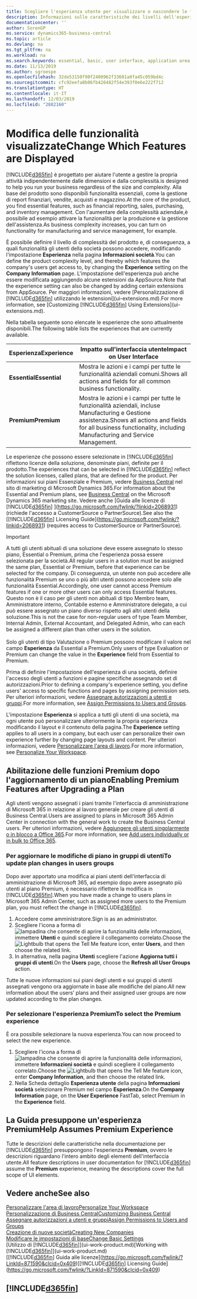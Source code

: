 ```yaml
---
title: Scegliere l'esperienza utente per visualizzare o nascondere le funzioni avanzate | Documenti Microsoft
description: Informazioni sulle caratteristiche dei livelli dell'esperienza utente Essential e Premium che hanno effetto su interfaccia utente, aree di applicazione e società.
documentationcenter: ''
author: SorenGP
ms.service: dynamics365-business-central
ms.topic: article
ms.devlang: na
ms.tgt_pltfrm: na
ms.workload: na
ms.search.keywords: essential, basic, user interface, application area, experience
ms.date: 11/13/2019
ms.author: sgroespe
ms.openlocfilehash: 32de53150f90f2400962f33601a0fa45c059bd4c
ms.sourcegitcommit: cfc92eefa8b06fb426482f54e393f0e6e222f712
ms.translationtype: HT
ms.contentlocale: it-IT
ms.lasthandoff: 12/03/2019
ms.locfileid: "2882160"
---
```

# <a name="change-which-features-are-displayed"></a><span data-ttu-id="dd097-103">Modifica delle funzionalità visualizzate</span><span class="sxs-lookup"><span data-stu-id="dd097-103">Change Which Features are Displayed</span></span>
[!INCLUDE[d365fin](includes/d365fin_md.md)] <span data-ttu-id="dd097-104">è progettato per aiutare l'utente a gestire la propria attività indipendentemente dalle dimensioni e dalla complessità.</span><span class="sxs-lookup"><span data-stu-id="dd097-104">is designed to help you run your business regardless of the size and complexity.</span></span> <span data-ttu-id="dd097-105">Alla base del prodotto sono disponibili funzionalità essenziali, come la gestione di report finanziari, vendite, acquisti e magazzino.</span><span class="sxs-lookup"><span data-stu-id="dd097-105">At the core of the product, you find essential features, such as financial reporting, sales, purchasing, and inventory management.</span></span> <span data-ttu-id="dd097-106">Con l'aumentare della complessità aziendale,è possibile ad esempio attivare la funzionalità per la produzione e la gestione dell'assistenza.</span><span class="sxs-lookup"><span data-stu-id="dd097-106">As business complexity increases, you can turn on functionality for manufacturing and service management, for example.</span></span>

<span data-ttu-id="dd097-107">È possibile definire il livello di complessità del prodotto e, di conseguenza, a quali funzionalità gli utenti della società possono accedere, modificando l'impostazione **Esperienza** nella pagina **Informazioni società**.</span><span class="sxs-lookup"><span data-stu-id="dd097-107">You can define the product complexity level, and thereby which features the company's users get access to, by changing the **Experience** setting on the **Company Information** page.</span></span> <span data-ttu-id="dd097-108">L'impostazione dell'esperienza può anche essere modificata aggiungendo alcune estensioni da AppSource.</span><span class="sxs-lookup"><span data-stu-id="dd097-108">Note that the experience setting can also be changed by adding certain extensions from AppSource.</span></span> <span data-ttu-id="dd097-109">Per maggiori informazioni, vedere [Personalizzazione di [!INCLUDE[d365fin](includes/d365fin_md.md)] utilizzando le estensioni](ui-extensions.md).</span><span class="sxs-lookup"><span data-stu-id="dd097-109">For more information, see [Customizing [!INCLUDE[d365fin](includes/d365fin_md.md)] Using Extensions](ui-extensions.md).</span></span>

<span data-ttu-id="dd097-110">Nella tabella seguente sono elencate le esperienze che sono attualmente disponibili.</span><span class="sxs-lookup"><span data-stu-id="dd097-110">The following table lists the experiences that are currently available.</span></span>

| <span data-ttu-id="dd097-111">Esperienza</span><span class="sxs-lookup"><span data-stu-id="dd097-111">Experience</span></span> | <span data-ttu-id="dd097-112">Impatto sull'interfaccia utente</span><span class="sxs-lookup"><span data-stu-id="dd097-112">Impact on User Interface</span></span> |
| --- | --- |
| <span data-ttu-id="dd097-113">**Essential**</span><span class="sxs-lookup"><span data-stu-id="dd097-113">**Essential**</span></span> |<span data-ttu-id="dd097-114">Mostra le azioni e i campi per tutte le funzionalità aziendali comuni.</span><span class="sxs-lookup"><span data-stu-id="dd097-114">Shows all actions and fields for all common business functionality.</span></span>|
| <span data-ttu-id="dd097-115">**Premium**</span><span class="sxs-lookup"><span data-stu-id="dd097-115">**Premium**</span></span> |<span data-ttu-id="dd097-116">Mostra le azioni e i campi per tutte le funzionalità aziendali, incluse Manufacturing e Gestione assistenza.</span><span class="sxs-lookup"><span data-stu-id="dd097-116">Shows all actions and fields for all business functionality, including Manufacturing and Service Management.</span></span>|

<span data-ttu-id="dd097-117">Le esperienze che possono essere selezionate in [!INCLUDE[d365fin](includes/d365fin_md.md)] riflettono licenze della soluzione, denominate piani, definite per il prodotto.</span><span class="sxs-lookup"><span data-stu-id="dd097-117">The experiences that can be selected in [!INCLUDE[d365fin](includes/d365fin_md.md)] reflect the solution licenses, called plans, that are defined for the product.</span></span> <span data-ttu-id="dd097-118">Per informazioni sui piani Essenziale e Premium, vedere [Business Central](https://go.microsoft.com/fwlink/?linkid=870242) nel sito di marketing di Microsoft Dynamics 365.</span><span class="sxs-lookup"><span data-stu-id="dd097-118">For information about the Essential and Premium plans, see [Business Central](https://go.microsoft.com/fwlink/?linkid=870242) on the Microsoft Dynamics 365 marketing site.</span></span> <span data-ttu-id="dd097-119">Vedere anche [Guida alle licenze di [!INCLUDE[d365fin](includes/d365fin_md.md)] ](https://go.microsoft.com/fwlink/?linkid=2068931) (richiede l'accesso a CustomerSource o PartnerSource).</span><span class="sxs-lookup"><span data-stu-id="dd097-119">See also the [[!INCLUDE[d365fin](includes/d365fin_md.md)] Licensing Guide](https://go.microsoft.com/fwlink/?linkid=2068931) (requires access to CustomerSource or PartnerSource).</span></span>

> [!IMPORTANT]  
> <span data-ttu-id="dd097-120">A tutti gli utenti abituali di una soluzione deve essere assegnato lo stesso piano, Essential o Premium, prima che l'esperienza possa essere selezionata per la società.</span><span class="sxs-lookup"><span data-stu-id="dd097-120">All regular users in a solution must be assigned the same plan, Essential or Premium, before that experience can be selected for the company.</span></span> <span data-ttu-id="dd097-121">Di conseguenza, un utente non può accedere alle funzionalità Premium se uno o più altri utenti possono accedere solo alle funzionalità Essential.</span><span class="sxs-lookup"><span data-stu-id="dd097-121">Accordingly, one user cannot access Premium features if one or more other users can only access Essential features.</span></span> <span data-ttu-id="dd097-122">Questo non è il caso per gli utenti non abituali di tipo Membro team, Amministratore interno, Contabile esterno e Amministratore delegato, a cui può essere assegnato un piano diverso rispetto agli altri utenti della soluzione.</span><span class="sxs-lookup"><span data-stu-id="dd097-122">This is not the case for non-regular users of type Team Member, Internal Admin, External Accountant, and Delegated Admin, who can each be assigned a different plan than other users in the solution.</span></span><br /><br /> <span data-ttu-id="dd097-123">Solo gli utenti di tipo Valutazione o Premium possono modificare il valore nel campo **Esperienza** da Essential a Premium.</span><span class="sxs-lookup"><span data-stu-id="dd097-123">Only users of type Evaluation or Premium can change the value in the **Experience** field from Essential to Premium.</span></span>

<span data-ttu-id="dd097-124">Prima di definire l'impostazione dell'esperienza di una società, definire l'accesso degli utenti a funzioni e pagine specifiche assegnando set di autorizzazioni.</span><span class="sxs-lookup"><span data-stu-id="dd097-124">Prior to defining a company's experience setting, you define users' access to specific functions and pages by assigning permission sets.</span></span> <span data-ttu-id="dd097-125">Per ulteriori informazioni, vedere [Assegnare autorizzazioni a utenti e gruppi](ui-define-granular-permissions.md).</span><span class="sxs-lookup"><span data-stu-id="dd097-125">For more information, see [Assign Permissions to Users and Groups](ui-define-granular-permissions.md).</span></span>

<span data-ttu-id="dd097-126">L'impostazione **Esperienza** si applica a tutti gli utenti di una società, ma ogni utente può personalizzare ulteriormente la propria esperienza modificando il layout e il contenuto della pagina.</span><span class="sxs-lookup"><span data-stu-id="dd097-126">The **Experience** setting applies to all users in a company, but each user can personalize their own experience further by changing page layouts and content.</span></span> <span data-ttu-id="dd097-127">Per ulteriori informazioni, vedere [Personalizzare l'area di lavoro](ui-personalization-user.md).</span><span class="sxs-lookup"><span data-stu-id="dd097-127">For more information, see [Personalize Your Workspace](ui-personalization-user.md).</span></span>

## <a name="enabling-premium-features-after-upgrading-a-plan"></a><span data-ttu-id="dd097-128">Abilitazione delle funzioni Premium dopo l'aggiornamento di un piano</span><span class="sxs-lookup"><span data-stu-id="dd097-128">Enabling Premium Features after Upgrading a Plan</span></span>
<span data-ttu-id="dd097-129">Agli utenti vengono assegnati i piani tramite l'interfaccia di amministrazione di Microsoft 365 in relazione al lavoro generale per creare gli utenti di Business Central.</span><span class="sxs-lookup"><span data-stu-id="dd097-129">Users are assigned to plans in Microsoft 365 Admin Center in connection with the general work to create the Business Central users.</span></span> <span data-ttu-id="dd097-130">Per ulteriori informazioni, vedere [Aggiungere gli utenti singolarmente o in blocco a Office 365](https://support.office.com/article/Add-users-to-Office-365-for-business-435ccec3-09dd-4587-9ebd-2f3cad6bc2bc).</span><span class="sxs-lookup"><span data-stu-id="dd097-130">For more information, see [Add users individually or in bulk to Office 365](https://support.office.com/article/Add-users-to-Office-365-for-business-435ccec3-09dd-4587-9ebd-2f3cad6bc2bc).</span></span>

### <a name="to-update-plan-changes-in-users-groups"></a><span data-ttu-id="dd097-131">Per aggiornare le modifiche di piano in gruppi di utenti</span><span class="sxs-lookup"><span data-stu-id="dd097-131">To update plan changes in users groups</span></span>
<span data-ttu-id="dd097-132">Dopo aver apportato una modifica ai piani utenti dell'interfaccia di amministrazione di Microsoft 365, ad esempio dopo avere assegnato più utenti al piano Premium, è necessario riflettere la modifica in [!INCLUDE[d365fin](includes/d365fin_md.md)].</span><span class="sxs-lookup"><span data-stu-id="dd097-132">When you have made a change to users plans in Microsoft 365 Admin Center, such as assigned more users to the Premium plan, you must reflect the change in [!INCLUDE[d365fin](includes/d365fin_md.md)].</span></span>

1. <span data-ttu-id="dd097-133">Accedere come amministratore.</span><span class="sxs-lookup"><span data-stu-id="dd097-133">Sign is as an administrator.</span></span>
2. <span data-ttu-id="dd097-134">Scegliere l'icona a forma di ![lampadina che consente di aprire la funzionalità delle informazioni](media/ui-search/search_small.png "Informazioni sull'operazione che si desidera eseguire"), immettere **Utenti** e quindi scegliere il collegamento correlato.</span><span class="sxs-lookup"><span data-stu-id="dd097-134">Choose the ![Lightbulb that opens the Tell Me feature](media/ui-search/search_small.png "Tell me what you want to do") icon, enter **Users**, and then choose the related link.</span></span>
3. <span data-ttu-id="dd097-135">In alternativa, nella pagina **Utenti** scegliere l'azione **Aggiorna tutti i gruppi di utenti**.</span><span class="sxs-lookup"><span data-stu-id="dd097-135">On the **Users** page, choose the **Refresh all User Groups** action.</span></span>

<span data-ttu-id="dd097-136">Tutte le nuove informazioni sui piani degli utenti e sui gruppi di utenti assegnati vengono ora aggiornate in base alle modifiche del piano.</span><span class="sxs-lookup"><span data-stu-id="dd097-136">All new information about the users’ plans and their assigned user groups are now updated according to the plan changes.</span></span>

### <a name="to-select-the-premium-experience"></a><span data-ttu-id="dd097-137">Per selezionare l'esperienza Premium</span><span class="sxs-lookup"><span data-stu-id="dd097-137">To select the Premium experience</span></span>
<span data-ttu-id="dd097-138">È ora possibile selezionare la nuova esperienza.</span><span class="sxs-lookup"><span data-stu-id="dd097-138">You can now proceed to select the new experience.</span></span>
1. <span data-ttu-id="dd097-139">Scegliere l'icona a forma di ![lampadina che consente di aprire la funzionalità delle informazioni](media/ui-search/search_small.png "Informazioni sull'operazione che si desidera eseguire"), immettere **Informazioni società** e quindi scegliere il collegamento correlato.</span><span class="sxs-lookup"><span data-stu-id="dd097-139">Choose the ![Lightbulb that opens the Tell Me feature](media/ui-search/search_small.png "Tell me what you want to do") icon, enter **Company Information**, and then choose the related link.</span></span>
2. <span data-ttu-id="dd097-140">Nella Scheda dettaglio **Esperienza utente** della pagina **Informazioni società** selezionare Premium nel campo **Esperienza**.</span><span class="sxs-lookup"><span data-stu-id="dd097-140">On the **Company Information** page, on the **User Experience** FastTab, select Premium  in the **Experience** field.</span></span>

## <a name="help-assumes-premium-experience"></a><span data-ttu-id="dd097-141">La Guida presuppone un'esperienza Premium</span><span class="sxs-lookup"><span data-stu-id="dd097-141">Help Assumes Premium Experience</span></span>
<span data-ttu-id="dd097-142">Tutte le descrizioni delle caratteristiche nella documentazione per [!INCLUDE[d365fin](includes/d365fin_md.md)] presuppongono l'esperienza **Premium**, ovvero le descrizioni riguardano l'intero ambito degli elementi dell'interfaccia utente.</span><span class="sxs-lookup"><span data-stu-id="dd097-142">All feature descriptions in user documentation for [!INCLUDE[d365fin](includes/d365fin_md.md)] assume the **Premium** experience, meaning the descriptions cover the full scope of UI elements.</span></span>

## <a name="see-also"></a><span data-ttu-id="dd097-143">Vedere anche</span><span class="sxs-lookup"><span data-stu-id="dd097-143">See also</span></span>
[<span data-ttu-id="dd097-144">Personalizzare l'area di lavoro</span><span class="sxs-lookup"><span data-stu-id="dd097-144">Personalize Your Workspace</span></span>](ui-personalization-user.md)  
[<span data-ttu-id="dd097-145">Personalizzazione di Business Central</span><span class="sxs-lookup"><span data-stu-id="dd097-145">Customizing Business Central</span></span>](ui-customizing-overview.md)  
[<span data-ttu-id="dd097-146">Assegnare autorizzazioni a utenti e gruppi</span><span class="sxs-lookup"><span data-stu-id="dd097-146">Assign Permissions to Users and Groups</span></span>](ui-define-granular-permissions.md)  
[<span data-ttu-id="dd097-147">Creazione di nuove società</span><span class="sxs-lookup"><span data-stu-id="dd097-147">Creating New Companies</span></span>](about-new-company.md)  
[<span data-ttu-id="dd097-148">Modificare le impostazioni di base</span><span class="sxs-lookup"><span data-stu-id="dd097-148">Change Basic Settings</span></span>](ui-change-basic-settings.md)  
<span data-ttu-id="dd097-149">[Utilizzo di [!INCLUDE[d365fin](includes/d365fin_md.md)]](ui-work-product.md)</span><span class="sxs-lookup"><span data-stu-id="dd097-149">[Working with [!INCLUDE[d365fin](includes/d365fin_md.md)]](ui-work-product.md)</span></span>  
<span data-ttu-id="dd097-150">[[!INCLUDE[d365fin](includes/d365fin_md.md)] Guida alle licenze](https://go.microsoft.com/fwlink/?LinkId=871590&clcid=0x409)</span><span class="sxs-lookup"><span data-stu-id="dd097-150">[[!INCLUDE[d365fin](includes/d365fin_md.md)] Licensing Guide](https://go.microsoft.com/fwlink/?LinkId=871590&clcid=0x409)</span></span>

## [!INCLUDE[d365fin](includes/free_trial_md.md)]  
